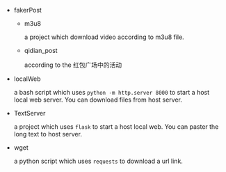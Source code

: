 
- fakerPost
 
  - m3u8

    a project which download video according to m3u8 file.

  - qidian_post
  
    according to the 红包广场中的活动 
    
  

- localWeb

  a bash script which uses `python -m http.server 8000` to start a host local web server. You can download files from host server.

- TextServer
  
  a project which uses `flask` to start a host local web. You can paster the long text to host server.

- wget

  a python script which uses `requests` to download a url link.